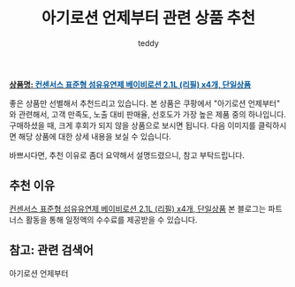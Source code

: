 ﻿---
layout: post
title:  "아기로션 언제부터 관련 상품 추천"
author: teddy
categories: [ 가구/인테리어 ]
tags: [아기로션 언제부터]
image: https://static.coupangcdn.com/image/vendor_inventory/c410/bfe97705c471555bd1295259f8fda6f63552101754697c14309217ec4e18.jpg 
description: "쿠팡에서 아기로션 언제부터 관련 상품으로 가장 고객 선호도가 높은 제품 중 하나입니다."
---

<a href="https://link.coupang.com/re/AFFSDP?lptag=AF3256674&pageKey=6531238907&itemId=14506873312&vendorItemId=82094347113&traceid=V0-153-efd8311e091f1a77&requestid=20221226231124279156600"><b>상품명: <font color='#01579B'>컨센서스 표준형 섬유유연제 베이비로션 2.1L (리필) x4개, 단일상품</font></b></a>

좋은 상품만 선별해서 추천드리고 있습니다.
본 상품은 쿠팡에서 "아기로션 언제부터" 와 관련해서, 고객 만족도, 노출 대비 판매율, 선호도가 가장 높은 제품 중의 하나입니다.
구매하셨을 때, 크게 후회가 되지 않을 상품으로 보시면 됩니다. 
다음 이미지를 클릭하시면 해당 상품에 대한 상세 내용을 보실 수 있습니다.

바쁘시다면, 추천 이유로 좀더 요약해서 설명드렸으니, 참고 부탁드립니다.

## 추천 이유 

<a href="https://link.coupang.com/re/AFFSDP?lptag=AF3256674&pageKey=6531238907&itemId=14506873312&vendorItemId=82094347113&traceid=V0-153-efd8311e091f1a77&requestid=20221226231124279156600">컨센서스 표준형 섬유유연제 베이비로션 2.1L (리필) x4개, 단일상품</a>
본 블로그는 파트너스 활동을 통해 일정액의 수수료를 제공받을 수 있습니다.

## 참고: 관련 검색어    
아기로션 언제부터